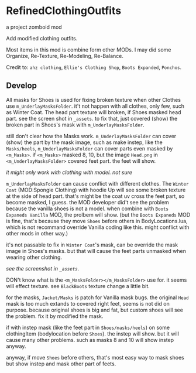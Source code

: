 # RefinedClothingOutfits
a project zomboid mod

Add modified clothing outfits.

Most items in this mod is combine form other MODs.
I may did some Organize, Re-Texture, Re-Modeling, Re-Balance.

Credit to: `ahz clothing`, `Ellie's Clothing Shop`, `Boots Expanded`, `Ponchos`.



## Develop

All masks for Shoes is used for fixing broken texture when other Clothes use `m_UnderlayMasksFolder`.
it't not happen with all clothes, only few, such as Winter Coat. 
The head part texture will broken, if Shoes masked head part. see the screen shot in `_assets`.
to fix that, just covered (show) the broken part in Shoes's mask with `m_UnderlayMasksFolder`.

still don't clear how the Masks work. 
`m_UnderlayMasksFolder` can cover (show) the part by the mask image,
such as make instep, like the `Masks/heels`,
`m_UnderlayMasksFolder` can cover parts even masked by `<m_Masks>`.
if `<m_Masks>` masked 8, 10, but the image `Head.png` in `<m_UnderlayMasksFolder>` covered feet part.
the feet will show. 

*it might only work with clothing with model. not sure*

`m_UnderlayMasksFolder` can cause conflict with different clothes.
The `Winter Coat` (MOD:Spongie Clothing) with hoodie Up will see some broken texture at the side of head part.
that's might be the coat uv cross the feet part, so become masked, I guess. 
the MOD developer did't see the problem because the vanilla shoes is not a model.
when combine with `Boots Expaneds Vanilla` MOD, the prolbem will show.
(but the `Boots Expaneds` MOD is fine, that's because they move `Shoes` before others in BodyLocations.lua, 
which is not recommand override Vanilla coding like this. might conflict with other mods in other way.)

it's not passable to fix in `Winter Coat`'s mask, can be override the mask image in Shoes's masks.
but that will cause the feet parts unmasked when wearing other clothing.

*see the screenshot in `_assets`.*


DON't know what is the `<m_MasksFolder></m_MasksFolder>` use for.
it seems will effect texture.
see `BlackBoots` texture change a little bit.


for the masks, `Jacket/Masks` is patch for Vanilla mask bugs.
the original `Head` mask is too much extands to covered right feet,
seems is not did on purpose. because original shoes is big and fat, 
but custom shoes will see the problem. fix it by modified the mask.

if with instep mask (like the feet part in `Shoes/masks/heels`) on some clothingItem (bodylocation before `Shoes`).
the instep will show. but it will cause many other problems. such as masks 8 and 10 will show instep anyway.

anyway, if move `Shoes` before others, 
that's most easy way to mask shoes but show instep and mask other part of feets.